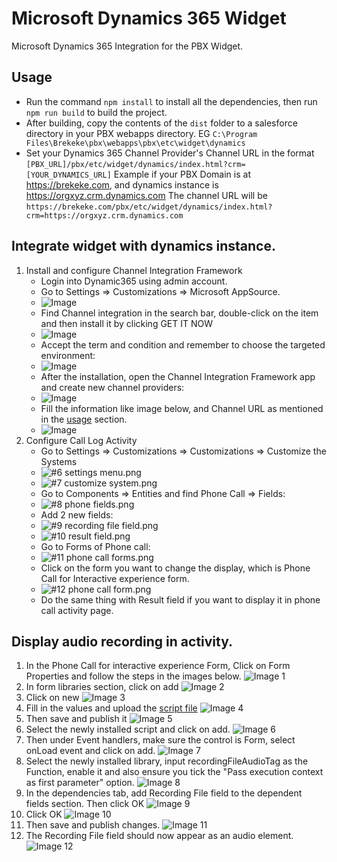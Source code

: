 # Microsoft Dynamics 365 Widget

Microsoft Dynamics 365 Integration for the PBX Widget.

## Usage

- Run the command `npm install` to install all the dependencies, then run `npm run build` to build the project.
- After building, copy the contents of the `dist` folder to a salesforce directory in your PBX webapps directory. EG `C:\Program Files\Brekeke\pbx\webapps\pbx\etc\widget\dynamics`
- Set your Dynamics 365 Channel Provider's Channel URL in the format `[PBX_URL]/pbx/etc/widget/dynamics/index.html?crm=[YOUR_DYNAMICS_URL]`
  Example if your PBX Domain is at https://brekeke.com, and dynamics instance is https://orgxyz.crm.dynamics.com
  The channel URL will be `https://brekeke.com/pbx/etc/widget/dynamics/index.html?crm=https://orgxyz.crm.dynamics.com`

## Integrate widget with dynamics instance.

1. Install and configure Channel Integration Framework
   - Login into Dynamic365 using admin account.
   - Go to Settings => Customizations => Microsoft AppSource.
   - ![Image](docs/widget/%231.png)
   - Find Channel integration in the search bar, double-click on the item and then install it by clicking GET IT NOW
   - ![Image](docs/widget/%232.png)
   - Accept the term and condition and remember to choose the targeted environment:
   - ![Image](docs/widget/%233.png)
   - After the installation, open the Channel Integration Framework app and create new channel providers:
   - ![Image](docs/widget/%234.png)
   - Fill the information like image below, and Channel URL as mentioned in the [usage](#usage) section.
   - ![Image](docs/widget/%235.png)
2. Configure Call Log Activity
   - Go to Settings => Customizations => Customizations => Customize the Systems
   - ![#6 settings menu.png](docs/widget/%236%20settings%20menu.png)
   - ![#7 customize system.png](docs/widget/%237%20customize%20system.png)
   - Go to Components => Entities and find Phone Call => Fields:
   - ![#8 phone fields.png](docs/widget/%238%20phone%20fields.png)
   - Add 2 new fields:
   - ![#9 recording file field.png](docs/widget/%239%20recording%20file%20field.png)
   - ![#10 result field.png](docs/widget/%2310%20result%20field.png)
   - Go to Forms of Phone call:
   - ![#11 phone call forms.png](docs/widget/%2311%20phone%20call%20forms.png)
   - Click on the form you want to change the display, which is Phone Call for Interactive experience form.
   - ![#12 phone call form.png](docs/widget/%2312%20phone%20call%20form.png)
   - Do the same thing with Result field if you want to display it in phone call activity page.

## Display audio recording in activity.

1. In the Phone Call for interactive experience Form, Click on Form Properties and follow the steps in the images below.
   ![Image 1](docs/recording/%231.png)
2. In form libraries section, click on add
   ![Image 2](docs/recording/%232.png)
3. Click on new
   ![Image 3](docs/recording/%233.png)
4. Fill in the values and upload the [script file](recordingFileAudioTag.js)
   ![Image 4](docs/recording/%234.png)
5. Then save and publish it
   ![Image 5](docs/recording/%235.png)
6. Select the newly installed script and click on add.
   ![Image 6](docs/recording/%236.png)
7. Then under Event handlers, make sure the control is Form, select onLoad event and click on add.
   ![Image 7](docs/recording/%237.png)
8. Select the newly installed library, input recordingFileAudioTag as the Function, enable it and also ensure you tick the "Pass execution context as first parameter" option.
   ![Image 8](docs/recording/%238.png)
9. In the dependencies tab, add Recording File field to the dependent fields section. Then click OK
   ![Image 9](docs/recording/%239.png)
10. Click OK
    ![Image 10](docs/recording/%2310.png)
11. Then save and publish changes.
    ![Image 11](docs/recording/%2311.png)
12. The Recording File field should now appear as an audio element.
    ![Image 12](docs/recording/%2312.png)
